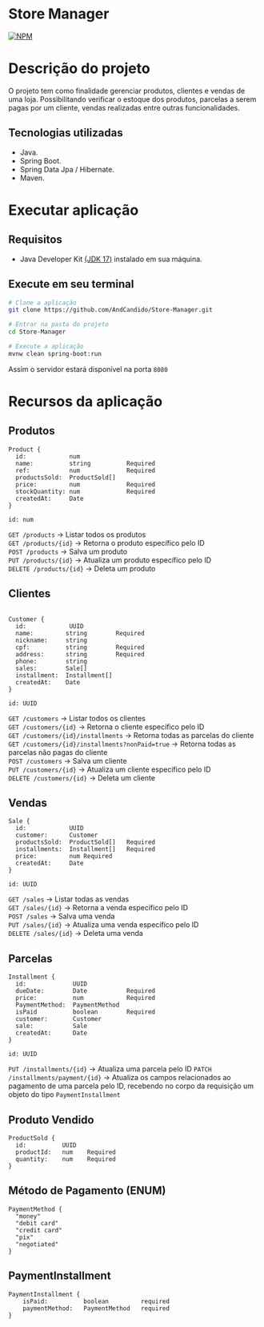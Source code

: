 # Store Manager

[![NPM](https://img.shields.io/npm/l/react)](https://github.com/AndCandido/store-manager/blob/main/LICENSE)

# Descrição do projeto

O projeto tem como finalidade gerenciar produtos, clientes e vendas de uma loja. Possibilitando verificar o estoque dos produtos, parcelas a serem pagas por um cliente, vendas realizadas entre outras funcionalidades.

## Tecnologias utilizadas

- Java.
- Spring Boot.
- Spring Data Jpa / Hibernate.
- Maven.

# Executar aplicação

## Requisitos

- Java Developer Kit [(JDK 17)](https://www.oracle.com/java/technologies/downloads/#java17) instalado em sua máquina.

## Execute em seu terminal
```Bash
# Clone a aplicação
git clone https://github.com/AndCandido/Store-Manager.git

# Entrar na pasta do projeto
cd Store-Manager

# Execute a aplicação
mvnw clean spring-boot:run
````
Assim o servidor estará disponível na porta ```8080```

# Recursos da aplicação

## Produtos
```
Product {
  id:            num
  name:          string          Required
  ref:           num             Required
  productsSold:  ProductSold[]
  price:         num             Required
  stockQuantity: num             Required
  createdAt:     Date  
} 
```
```id: num```

```GET /products``` -> Listar todos os produtos<br/>
```GET /products/{id}``` -> Retorna o produto específico pelo ID<br/>
```POST /products``` -> Salva um produto<br/>
```PUT /products/{id}``` -> Atualiza um produto específico pelo ID<br/>
```DELETE /products/{id}``` -> Deleta um produto <br/>

## Clientes
```

Customer {
  id:            UUID
  name:         string        Required
  nickname:     string
  cpf:          string        Required
  address:      string        Required
  phone:        string
  sales:        Sale[]
  installment:  Installment[]
  createdAt:    Date  
} 

```

```id: UUID```

```GET /customers``` -> Listar todos os clientes<br/>
```GET /customers/{id}``` -> Retorna o cliente específico pelo ID<br/>
```GET /customers/{id}/installments``` -> Retorna todas as parcelas do cliente<br/>
```GET /customers/{id}/installments?nonPaid=true``` -> Retorna todas as parcelas não pagas do cliente<br/>
```POST /customers``` -> Salva um cliente<br/>
```PUT /customers/{id}``` -> Atualiza um cliente específico pelo ID<br/>
```DELETE /customers/{id}``` -> Deleta um cliente <br/>

## Vendas
```
Sale {
  id:            UUID
  customer:      Customer
  productsSold:  ProductSold[]   Required
  installments:  Installment[]   Required
  price:         num Required
  createdAt:     Date  
} 

```


```id: UUID```

```GET /sales``` -> Listar todas as vendas<br/>
```GET /sales/{id}``` -> Retorna a venda específico pelo ID<br/>
```POST /sales``` -> Salva uma venda<br/>
```PUT /sales/{id}``` -> Atualiza uma venda específico pelo ID<br/>
```DELETE /sales/{id}``` -> Deleta uma venda <br/>

## Parcelas
```
Installment {
  id:             UUID
  dueDate:        Date           Required
  price:          num            Required
  PaymentMethod:  PaymentMethod
  isPaid          boolean        Required
  customer:       Customer
  sale:           Sale
  createdAt:      Date  
} 

```


```id: UUID```

```PUT /installments/{id}``` -> Atualiza uma parcela pelo ID
```PATCH /installments/payment/{id}``` -> Atualiza os campos relacionados ao pagamento de uma parcela pelo ID, recebendo no corpo da requisição um objeto do tipo ```PaymentInstallment```<br/>

## Produto Vendido
```
ProductSold {
  id:          UUID
  productId:   num    Required
  quantity:    num    Required
}
```

## Método de Pagamento (ENUM)
```
PaymentMethod {
  "money"
  "debit card"
  "credit card"
  "pix"
  "negotiated"
}
```

## PaymentInstallment
```
PaymentInstallment {
    isPaid:          boolean         required
    paymentMethod:   PaymentMethod   required
}
```
